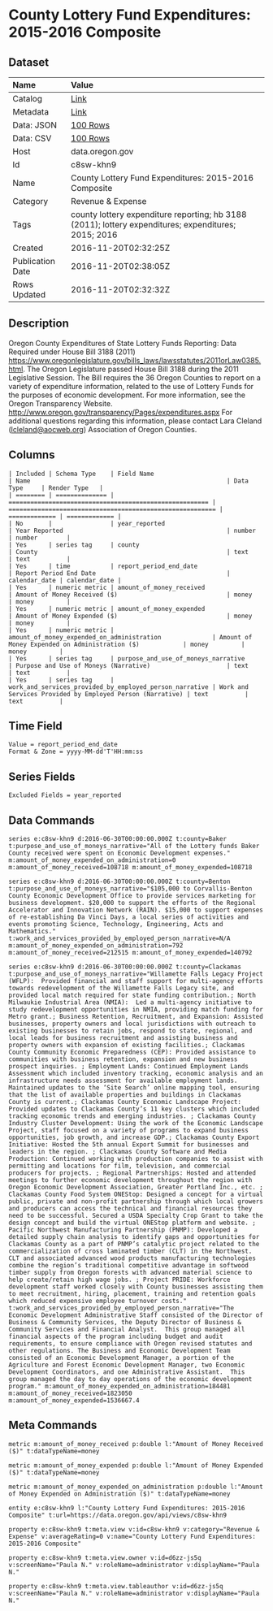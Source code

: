# County Lottery Fund Expenditures: 2015-2016 Composite

## Dataset

| Name | Value |
| :--- | :---- |
| Catalog | [Link](https://catalog.data.gov/dataset/county-lottery-fund-expenditures-2016-2015-composite) |
| Metadata | [Link](https://data.oregon.gov/api/views/c8sw-khn9) |
| Data: JSON | [100 Rows](https://data.oregon.gov/api/views/c8sw-khn9/rows.json?max_rows=100) |
| Data: CSV | [100 Rows](https://data.oregon.gov/api/views/c8sw-khn9/rows.csv?max_rows=100) |
| Host | data.oregon.gov |
| Id | c8sw-khn9 |
| Name | County Lottery Fund Expenditures: 2015-2016 Composite |
| Category | Revenue & Expense |
| Tags | county lottery expenditure reporting; hb 3188 (2011); lottery expenditures; expenditures; 2015; 2016 |
| Created | 2016-11-20T02:32:25Z |
| Publication Date | 2016-11-20T02:38:05Z |
| Rows Updated | 2016-11-20T02:32:32Z |

## Description

Oregon County Expenditures of State Lottery Funds Reporting: Data Required under House Bill 3188 (2011) https://www.oregonlegislature.gov/bills_laws/lawsstatutes/2011orLaw0385.html. The Oregon Legislature passed House Bill 3188 during the 2011 Legislative Session. The Bill requires the 36 Oregon Counties to report on a variety of expenditure information, related to the use of Lottery Funds for the purposes of economic development. For more information, see the Oregon Transparency Website. http://www.oregon.gov/transparency/Pages/expenditures.aspx
For additional questions regarding this information, please contact Lara Cleland (lcleland@aocweb.org) Association of Oregon Counties.

## Columns

```ls
| Included | Schema Type    | Field Name                                              | Name                                                      | Data Type     | Render Type   |
| ======== | ============== | ======================================================= | ========================================================= | ============= | ============= |
| No       |                | year_reported                                           | Year Reported                                             | number        | number        |
| Yes      | series tag     | county                                                  | County                                                    | text          | text          |
| Yes      | time           | report_period_end_date                                  | Report Period End Date                                    | calendar_date | calendar_date |
| Yes      | numeric metric | amount_of_money_received                                | Amount of Money Received ($)                              | money         | money         |
| Yes      | numeric metric | amount_of_money_expended                                | Amount of Money Expended ($)                              | money         | money         |
| Yes      | numeric metric | amount_of_money_expended_on_administration              | Amount of Money Expended on Administration ($)            | money         | money         |
| Yes      | series tag     | purpose_and_use_of_moneys_narrative                     | Purpose and Use of Moneys (Narrative)                     | text          | text          |
| Yes      | series tag     | work_and_services_provided_by_employed_person_narrative | Work and Services Provided by Employed Person (Narrative) | text          | text          |
```

## Time Field

```ls
Value = report_period_end_date
Format & Zone = yyyy-MM-dd'T'HH:mm:ss
```

## Series Fields

```ls
Excluded Fields = year_reported
```

## Data Commands

```ls
series e:c8sw-khn9 d:2016-06-30T00:00:00.000Z t:county=Baker t:purpose_and_use_of_moneys_narrative="All of the Lottery funds Baker County received were spent on Economic Development expenses." m:amount_of_money_expended_on_administration=0 m:amount_of_money_received=108718 m:amount_of_money_expended=108718

series e:c8sw-khn9 d:2016-06-30T00:00:00.000Z t:county=Benton t:purpose_and_use_of_moneys_narrative="$105,000 to Corvallis-Benton County Economic Development Office to provide services marketing for business development. $20,000 to support the efforts of the Regional Accelerator and Innovation Network (RAIN). $15,000 to support expenses of re-establishing Da Vinci Days, a local series of activities and events promoting Science, Technology, Engineering, Acts and Mathematics." t:work_and_services_provided_by_employed_person_narrative=N/A m:amount_of_money_expended_on_administration=792 m:amount_of_money_received=212515 m:amount_of_money_expended=140792

series e:c8sw-khn9 d:2016-06-30T00:00:00.000Z t:county=Clackamas t:purpose_and_use_of_moneys_narrative="Willamette Falls Legacy Project (WFLP):  Provided financial and staff support for multi-agency efforts towards redevelopment of the Willamette Falls Legacy site, and provided local match required for state funding contribution.; North Milwaukie Industrial Area (NMIA):  Led a multi-agency initiative to study redevelopment opportunities in NMIA, providing match funding for Metro grant.; Business Retention, Recruitment, and Expansion: Assisted businesses, property owners and local jurisdictions with outreach to existing businesses to retain jobs, respond to state, regional, and local leads for business recruitment and assisting business and property owners with expansion of existing facilities.; Clackamas County Community Economic Preparedness (CEP): Provided assistance to communities with business retention, expansion and new business prospect inquiries. ; Employment Lands: Continued Employment Lands Assessment which included inventory tracking, economic analysis and an infrastructure needs assessment for available employment lands. Maintained updates to the ‘Site Search’ online mapping tool, ensuring that the list of available properties and buildings in Clackamas County is current.; Clackamas County Economic Landscape Project: Provided updates to Clackamas County’s 11 key clusters which included tracking economic trends and emerging industries. ; Clackamas County Industry Cluster Development: Using the work of the Economic Landscape Project, staff focused on a variety of programs to expand business opportunities, job growth, and increase GDP.; Clackamas County Export Initiative: Hosted the 5th annual Export Summit for businesses and leaders in the region. ; Clackamas County Software and Media Production: Continued working with production companies to assist with permitting and locations for film, television, and commercial producers for projects. ; Regional Partnerships: Hosted and attended meetings to further economic development throughout the region with Oregon Economic Development Association, Greater Portland Inc., etc. ; Clackamas County Food System ONEStop: Designed a concept for a virtual public, private and non-profit partnership through which local growers and producers can access the technical and financial resources they need to be successful. Secured a USDA Specialty Crop Grant to take the design concept and build the virtual ONEStop platform and website. ; Pacific Northwest Manufacturing Partnership (PNMP): Developed a detailed supply chain analysis to identify gaps and opportunities for Clackamas County as a part of PNMP’s catalytic project related to the commercialization of cross laminated timber (CLT) in the Northwest. CLT and associated advanced wood products manufacturing technologies combine the region’s traditional competitive advantage in softwood timber supply from Oregon forests with advanced material science to help create/retain high wage jobs. ; Project PRIDE: Workforce development staff worked closely with County businesses assisting them to meet recruitment, hiring, placement, training and retention goals which reduced expensive employee turnover costs." t:work_and_services_provided_by_employed_person_narrative="The Economic Development Administrative Staff consisted of the Director of Business & Community Services, the Deputy Director of Business & Community Services and Financial Analyst.  This group managed all financial aspects of the program including budget and audit requirements, to ensure compliance with Oregon revised statutes and other regulations. The Business and Economic Development Team consisted of an Economic Development Manager, a portion of the Agriculture and Forest Economic Development Manager, two Economic Development Coordinators, and one Administrative Assistant.  This group managed the day to day operations of the economic development program." m:amount_of_money_expended_on_administration=184481 m:amount_of_money_received=1823050 m:amount_of_money_expended=1536667.4
```

## Meta Commands

```ls
metric m:amount_of_money_received p:double l:"Amount of Money Received ($)" t:dataTypeName=money

metric m:amount_of_money_expended p:double l:"Amount of Money Expended ($)" t:dataTypeName=money

metric m:amount_of_money_expended_on_administration p:double l:"Amount of Money Expended on Administration ($)" t:dataTypeName=money

entity e:c8sw-khn9 l:"County Lottery Fund Expenditures: 2015-2016 Composite" t:url=https://data.oregon.gov/api/views/c8sw-khn9

property e:c8sw-khn9 t:meta.view v:id=c8sw-khn9 v:category="Revenue & Expense" v:averageRating=0 v:name="County Lottery Fund Expenditures: 2015-2016 Composite"

property e:c8sw-khn9 t:meta.view.owner v:id=d6zz-js5q v:screenName="Paula N." v:roleName=administrator v:displayName="Paula N."

property e:c8sw-khn9 t:meta.view.tableauthor v:id=d6zz-js5q v:screenName="Paula N." v:roleName=administrator v:displayName="Paula N."
```